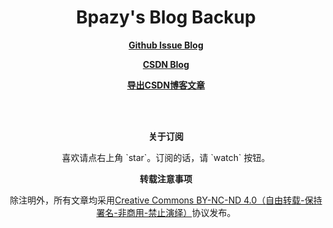 <h1 align="center">Bpazy's Blog Backup</h1>

<p align="center">
    <a href="https://github.com/Bpazy/blog/issues"><b>Github Issue Blog</b></a>
</p>
<p align="center">
    <a href="https://blog.csdn.net/hanziyuan08"><b>CSDN Blog</b></a>
</p>
<p align="center"><a href="https://github.com/Bpazy/csdn-export"><b>导出CSDN博客文章</b></a></p>

<br><br>
<p align="center"><b>关于订阅</b></p>
<p align="center">喜欢请点右上角 `star`。订阅的话，请 `watch` 按钮。</p>
<p align="center"><b>转载注意事项</b></p>
<p align="center">除注明外，所有文章均采用<a href="http://creativecommons.org/licenses/by-nc-nd/4.0/deed.zh">Creative Commons BY-NC-ND 4.0（自由转载-保持署名-非商用-禁止演绎）</a>协议发布。</p>

